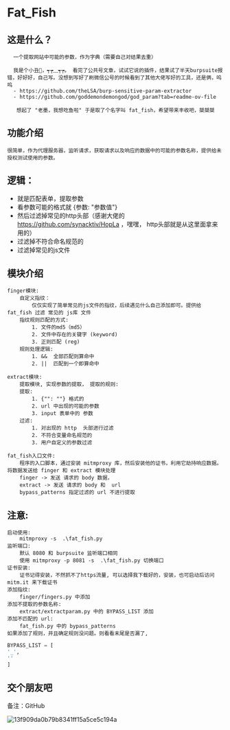 # Fat_Fish

## 这是什么？

```text
  一个提取网站中可能的参数，作为字典（需要自己对结果去重）

  我是个小丑🤡，┭┮﹏┭┮。 看完了公共号文章，试试它说的插件，结果试了半天burpsuite报错，好好好，自己写。没想到写好了刷微信公号的时候看到了其他大佬写好的工具，还是俩，呜呜
  - https://github.com/theLSA/burp-sensitive-param-extractor
  - https://github.com/goddemondemongod/god_param?tab=readme-ov-file
       
   想起了 "老墨，我想吃鱼啦" 于是取了个名字叫 fat_fish，希望带来丰收吧，桀桀桀
```

## 功能介绍
    很简单，作为代理服务器，监听请求，获取请求以及响应的数据中的可能的参数名称，提供给未授权测试使用的参数。

## 逻辑：
- 就是匹配表单，提取参数
- 看参数可能的格式就 {参数: "参数值"}
- 然后过滤掉常见的http头部（感谢大佬的 https://github.com/synacktiv/HopLa ，嘿嘿， http头部就是从这里面拿来用的）
- 过滤掉不符合命名规范的
- 过滤掉常见的js文件
  
## 模块介绍
    finger模块:
        自定义指纹：
            仅仅实现了简单常见的js文件的指纹，后续遇见什么自己添加即可。提供给fat_fish 过滤 常见的 js库 文件
        指纹规则匹配的方式: 
            1. 文件的md5（md5）
            2. 文件中存在的关键字 (keyword)
            3. 正则匹配 (reg)
        规则处理逻辑: 
            1. &&  全部匹配则算命中
            2. ||  匹配到一个即算命中
    
    extract模块:
        提取模块, 实现参数的提取， 提取的规则: 
        提取:
            1. {"": ""} 格式的
            2. url 中出现的可能的参数
            3. input 表单中的 参数
        过滤:
            1. 对出现的 http  头部进行过滤
            2. 不符合变量命名规范的
            3. 用户自定义的参数过滤

    fat_fish入口文件:
        程序的入口脚本，通过安装 mitmproxy 库，然后安装他的证书，利用它劫持响应数据。将数据发送给 finger 和 extract 模块处理
        finger -> 发送 请求的 body 数据，
        extract -> 发送 请求的 body 和  url
        bypass_patterns 指定过滤的 url 不进行提取

## 注意:
    启动使用:
        mitmproxy -s  .\fat_fish.py
    监听端口:
        默认 8080 和 burpsuite 监听端口相同
        使用 mitmproxy -p 8081 -s  .\fat_fish.py 切换端口
    证书安装:
        证书记得安装，不然抓不了https流量, 可以选择我下载好的，安装，也可启动后访问 mitm.it 来下载证书
    添加指纹:
        finger/fingers.py 中添加
    添加不提取的参数名称:
        extract/extractparam.py 中的 BYPASS_LIST 添加
    添加不匹配的 url:
        fat_fish.py 中的 bypass_patterns
    如果添加了规则，并且确定规则没问题。则看看末尾是否漏了, 

```python
BYPASS_LIST = [
'_',
''
]
```

## 交个朋友吧
备注：GitHub

![13f909da0b79b8341ff15a5ce5c194a](https://github.com/user-attachments/assets/e6c39463-48e3-40b1-ab18-8a127bd50080)

